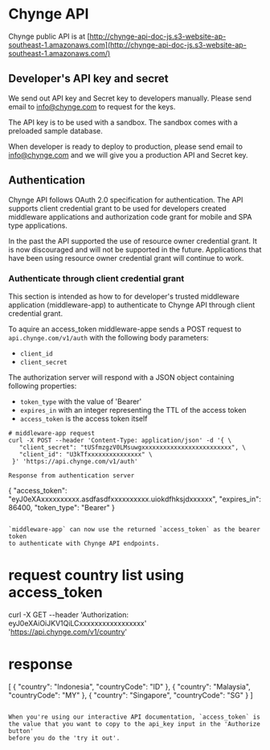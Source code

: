 # Chynge API

Chynge public API is at [http://chynge-api-doc-js.s3-website-ap-southeast-1.amazonaws.com](http://chynge-api-doc-js.s3-website-ap-southeast-1.amazonaws.com/)

## Developer's API key and secret

We send out API key and Secret key to developers manually. Please send
email to info@chynge.com to request for the keys.

The API key is to be used with a sandbox. The sandbox comes with a 
preloaded sample database.

When developer is ready to deploy to production, please send email
to info@chynge.com and we will give you a production API and Secret key.

## Authentication

Chynge API follows OAuth 2.0 specification for authentication. The API 
supports client credential grant to be used for developers created
middleware applications and authorization code grant for mobile and SPA
type applications.

In the past the API supported the use of resource owner credential grant.
It is now discouraged and will not be supported in the future. Applications
that have been using resource owner credential grant will continue to work.

### Authenticate through client credential grant

This section is intended as how to for developer's trusted middleware
application (middleware-app) to authenticate to Chynge API through client
credential grant.

To aquire an access_token middleware-appe sends a POST request to 
`api.chynge.com/v1/auth` with the following body parameters:
- `client_id`
- `client_secret`

The authorization server will respond with a JSON object containing
following properties:
- `token_type` with the value of 'Bearer'
- `expires_in` with an integer representing the TTL of the access token
- `access_token` is the access token itself

```
# middleware-app request
curl -X POST --header 'Content-Type: application/json' -d '{ \ 
   "client_secret": "tUSfmzgzV0LMsuwgxxxxxxxxxxxxxxxxxxxxxxxxx", \ 
   "client_id": "U3kTfxxxxxxxxxxxxxxx" \ 
 }' 'https://api.chynge.com/v1/auth'
 
Response from authentication server

```
 {
  "access_token": "eyJ0eXAxxxxxxxxxx.asdfasdfxxxxxxxxxx.uiokdfhksjdxxxxxx",
  "expires_in": 86400,
  "token_type": "Bearer"
}
```

`middleware-app` can now use the returned `access_token` as the bearer token
to authenticate with Chynge API endpoints.

```
# request country list using access_token
curl -X GET --header 'Authorization: eyJ0eXAiOiJKV1QiLCxxxxxxxxxxxxxxxxx' 'https://api.chynge.com/v1/country'

# response
[
  {
    "country": "Indonesia",
    "countryCode": "ID"
  },
  {
    "country": "Malaysia",
    "countryCode": "MY"
  },
  {
    "country": "Singapore",
    "countryCode": "SG"
  }
]
```

When you're using our interactive API documentation, `access_token` is
the value that you want to copy to the api_key input in the 'Authorize button'
before you do the 'try it out'.
